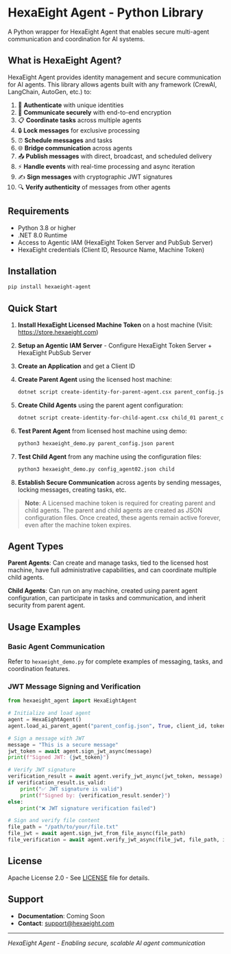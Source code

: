 # HexaEight Agent - Python Library

A Python wrapper for HexaEight Agent that enables secure multi-agent communication and coordination for AI systems.

## What is HexaEight Agent?

HexaEight Agent provides identity management and secure communication for AI agents. This library allows agents built with any framework (CrewAI, LangChain, AutoGen, etc.) to:

1. 🔐 **Authenticate** with unique identities
2. 💬 **Communicate securely** with end-to-end encryption
3. 📋 **Coordinate tasks** across multiple agents
4. 🔒 **Lock messages** for exclusive processing
5. ⏰ **Schedule messages** and tasks
6. 🌐 **Bridge communication** across agents
7. 📤 **Publish messages** with direct, broadcast, and scheduled delivery
8. ⚡ **Handle events** with real-time processing and async iteration
9. ✍️ **Sign messages** with cryptographic JWT signatures
10. 🔍 **Verify authenticity** of messages from other agents

## Requirements

- Python 3.8 or higher
- .NET 8.0 Runtime
- Access to Agentic IAM (HexaEight Token Server and PubSub Server)
- HexaEight credentials (Client ID, Resource Name, Machine Token)

## Installation

```bash
pip install hexaeight-agent
```

## Quick Start

1. **Install HexaEight Licensed Machine Token** on a host machine (Visit: https://store.hexaeight.com)

2. **Setup an Agentic IAM Server** - Configure HexaEight Token Server + HexaEight PubSub Server

3. **Create an Application** and get a Client ID

4. **Create Parent Agent** using the licensed host machine:
   ```bash
   dotnet script create-identity-for-parent-agent.csx parent_config.json --no-cache
   ```

5. **Create Child Agents** using the parent agent configuration:
   ```bash
   dotnet script create-identity-for-child-agent.csx child_01 parent_config.json --no-cache
   ```

6. **Test Parent Agent** from licensed host machine using demo:
   ```bash
   python3 hexaeight_demo.py parent_config.json parent 
   ```

7. **Test Child Agent** from any machine using the configuration files:
   ```bash
   python3 hexaeight_demo.py config_agent02.json child
   ```

8. **Establish Secure Communication** across agents by sending messages, locking messages, creating tasks, etc.

> **Note**: A Licensed machine token is required for creating parent and child agents. The parent and child agents are created as JSON configuration files. Once created, these agents remain active forever, even after the machine token expires.

## Agent Types

**Parent Agents**: Can create and manage tasks, tied to the licensed host machine, have full administrative capabilities, and can coordinate multiple child agents.

**Child Agents**: Can run on any machine, created using parent agent configuration, can participate in tasks and communication, and inherit security from parent agent.

## Usage Examples

### Basic Agent Communication

Refer to `hexaeight_demo.py` for complete examples of messaging, tasks, and coordination features.

### JWT Message Signing and Verification

```python
from hexaeight_agent import HexaEightAgent

# Initialize and load agent
agent = HexaEightAgent()
agent.load_ai_parent_agent("parent_config.json", True, client_id, token_server_url)

# Sign a message with JWT
message = "This is a secure message"
jwt_token = await agent.sign_jwt_async(message)
print(f"Signed JWT: {jwt_token}")

# Verify JWT signature
verification_result = await agent.verify_jwt_async(jwt_token, message)
if verification_result.is_valid:
    print("✅ JWT signature is valid")
    print(f"Signed by: {verification_result.sender}")
else:
    print("❌ JWT signature verification failed")

# Sign and verify file content
file_path = "/path/to/your/file.txt"
file_jwt = await agent.sign_jwt_from_file_async(file_path)
file_verification = await agent.verify_jwt_async(file_jwt, file_path, is_file_path=True)
```

## License

Apache License 2.0 - See [LICENSE](LICENSE) file for details.

## Support

- **Documentation**: Coming Soon
- **Contact**: support@hexaeight.com

---

*HexaEight Agent - Enabling secure, scalable AI agent communication*
